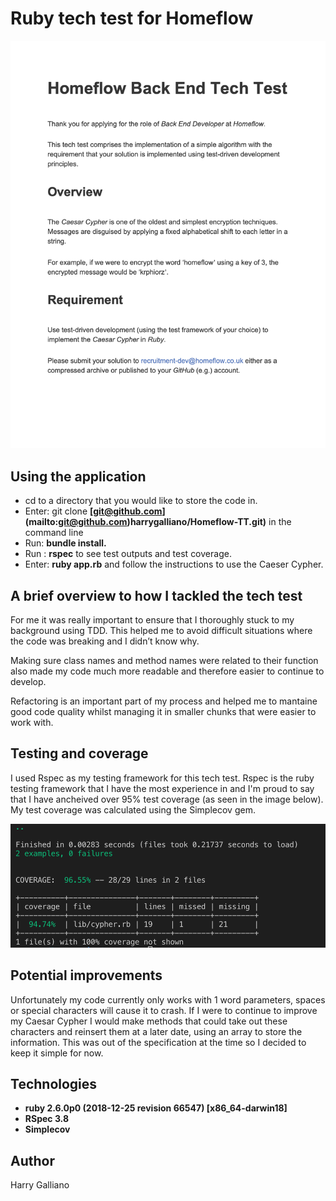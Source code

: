 # Ruby tech test for Homeflow

![alt text](images/Homeflow.BE.Tech.Test.png)


## Using the application 
 * cd to a directory that you would like to store the code in.
 * Enter: git clone **[git@github.com]**
 **(mailto:git@github.com)harrygalliano/Homeflow-TT.git)** in the command line
 * Run: **bundle install.**
 * Run : **rspec** to see test outputs and test coverage.
 * Enter: **ruby app.rb** and follow the instructions to use the Caeser Cypher.



## A brief overview to how I tackled the tech test

For me it was really important to ensure that I thoroughly stuck to my background using TDD. This helped me to avoid difficult situations where the code was breaking and I didn’t know why. 

Making sure class names and method names were related to their function also made my code much more readable and therefore easier to continue to develop. 

Refactoring is an important part of my process and helped me to mantaine good code quality whilst managing it in smaller chunks that were easier to work with.

## Testing and coverage 
I used Rspec as my testing framework for this tech test. Rspec is the ruby testing framework that I have the most experience in and I'm proud to say that I  have ancheived over 95% test coverage (as seen in the image below). My test coverage was calculated using the Simplecov gem. 

![alt text](images/test_coverage.png)

## Potential improvements 
Unfortunately my code currently only works with 1 word parameters, spaces or special characters will cause it to crash. If I were to continue to improve my Caesar Cypher I would make methods that could take out these characters and reinsert them at a later date, using an array to store the information. This was out of the specification at the time so I decided to keep it simple for now.


## Technologies 
 * **ruby 2.6.0p0 (2018-12-25 revision 66547) [x86_64-darwin18]**
 * **RSpec 3.8**
 * **Simplecov** 

## Author 
Harry Galliano
